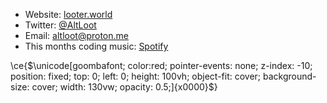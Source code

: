 - Website: [looter.world](http://looter.world/)
- Twitter: [@AltLoot](https://twitter.com/AltLoot)        
- Email: altloot@proton.me 
- This months coding music: [Spotify](https://open.spotify.com/playlist/7piY4sMIaCHQWqT2i2M7FV?si=24e09875b6254ba4)
                             
\ce{$\unicode[goombafont; color:red; pointer-events: none; z-index: -10; position: fixed; top: 0; left: 0; height: 100vh; object-fit: cover; background-size: cover; width: 130vw; opacity: 0.5;]{x0000}$}
